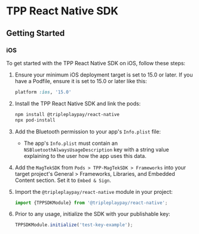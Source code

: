 
# TPP React Native SDK


## Getting Started

### iOS

To get started with the TPP React Native SDK on iOS, follow these steps:

1. Ensure your minimum iOS deployment target is set to 15.0 or later. If you have a Podfile, ensure it is set to 15.0 or later like this:

   ```ruby
   platform :ios, '15.0'
   ```

2. Install the TPP React Native SDK and link the pods:

   ```bash
   npm install @tripleplaypay/react-native
   npx pod-install
   ```

3. Add the Bluetooth permission to your app's `Info.plist` file:
   - The app's `Info.plist` must contain an `NSBluetoothAlwaysUsageDescription` key with a string value explaining to the user how the app uses this data.

4. Add the `MagTekSDK` from `Pods > TPP-MagTekSDK > Frameworks` into your target project's General > Frameworks, Libraries, and Embedded Content section. Set it to `Embed & Sign`.
  
5. Import the `@tripleplaypay/react-native` module in your project:

   ```jsx
   import {TPPSDKModule} from '@tripleplaypay/react-native';
   ```

6. Prior to any usage, initialize the SDK with your publishable key:

   ```jsx
   TPPSDKModule.initialize('test-key-example');
   ```
